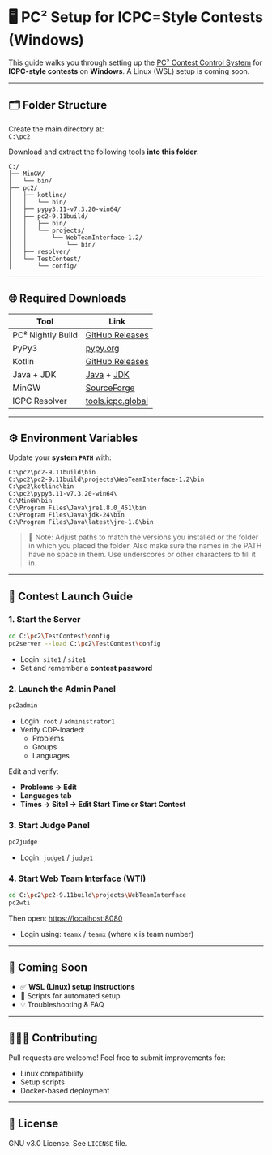 # 🖥️ PC² Setup for ICPC=Style Contests (Windows)

This guide walks you through setting up the [PC² Contest Control System](https://github.com/pc2ccs) for **ICPC-style contests** on **Windows**. A Linux (WSL) setup is coming soon.

---

## 🗂️ Folder Structure

Create the main directory at:  
`C:\pc2`

Download and extract the following tools **into this folder**.

```
C:/
├── MinGW/
│   └── bin/
├── pc2/
│   ├── kotlinc/
│   │   └── bin/
│   ├── pypy3.11-v7.3.20-win64/
│   ├── pc2-9.11build/
│   │   ├── bin/
│   │   └── projects/
│   │       └── WebTeamInterface-1.2/
│   │           └── bin/
│   ├── resolver/
│   └── TestContest/
│       └── config/
```

---

## 🌐 Required Downloads

| Tool              | Link                                                                 |
|-------------------|----------------------------------------------------------------------|
| PC² Nightly Build | [GitHub Releases](https://github.com/pc2ccs/nightly-builds/tags)    |
| PyPy3             | [pypy.org](https://www.pypy.org/download.html)                      |
| Kotlin            | [GitHub Releases](https://github.com/JetBrains/kotlin/releases)     |
| Java + JDK        | [Java](https://www.java.com/en/download/) + [JDK](https://oracle.com/java/technologies/downloads/#jdk24-windows) |
| MinGW             | [SourceForge](https://sourceforge.net/projects/mingw/)               |
| ICPC Resolver     | [tools.icpc.global](https://tools.icpc.global/resolver/)             |

---

## ⚙️ Environment Variables

Update your **system `PATH`** with:

```
C:\pc2\pc2-9.11build\bin
C:\pc2\pc2-9.11build\projects\WebTeamInterface-1.2\bin
C:\pc2\kotlinc\bin
C:\pc2\pypy3.11-v7.3.20-win64\
C:\MinGW\bin
C:\Program Files\Java\jre1.8.0_451\bin
C:\Program Files\Java\jdk-24\bin
C:\Program Files\Java\latest\jre-1.8\bin
```

> 📝 Note: Adjust paths to match the versions you installed or the folder in which you placed the folder. Also make sure the names in the PATH have no space in them. Use underscores or other characters to fill it in.

---

## 🚀 Contest Launch Guide

### 1. Start the Server

```sh
cd C:\pc2\TestContest\config
pc2server --load C:\pc2\TestContest\config
```

- Login: `site1` / `site1`
- Set and remember a **contest password**

### 2. Launch the Admin Panel

```sh
pc2admin
```

- Login: `root` / `administrator1`
- Verify CDP-loaded:
  - Problems
  - Groups
  - Languages

Edit and verify:
- **Problems → Edit**
- **Languages tab**
- **Times → Site1 → Edit Start Time or Start Contest**

### 3. Start Judge Panel

```sh
pc2judge
```

- Login: `judge1` / `judge1`

### 4. Start Web Team Interface (WTI)

```sh
cd C:\pc2\pc2-9.11build\projects\WebTeamInterface
pc2wti
```

Then open: [https://localhost:8080](https://localhost:8080)

- Login using: `teamx` / `teamx` (where x is team number)

---

## 🧭 Coming Soon

- ✅ **WSL (Linux) setup instructions**
- 🔄 Scripts for automated setup
- 💡 Troubleshooting & FAQ

---

## 🧑‍🤝‍🧑 Contributing

Pull requests are welcome! Feel free to submit improvements for:
- Linux compatibility
- Setup scripts
- Docker-based deployment

---

## 📄 License

GNU v3.0 License. See `LICENSE` file.

